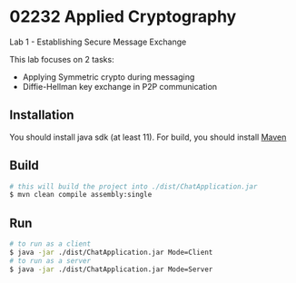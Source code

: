 # 02232 Applied Cryptography

Lab 1 - Establishing Secure Message Exchange

This lab focuses on 2 tasks:
- Applying Symmetric crypto during messaging
- Diffie-Hellman key exchange in P2P communication

## Installation

You should install java sdk (at least 11).
For build, you should install [Maven](https://maven.apache.org/guides/getting-started/maven-in-five-minutes.html)

## Build
```bash
# this will build the project into ./dist/ChatApplication.jar
$ mvn clean compile assembly:single
```

## Run

```bash
# to run as a client
$ java -jar ./dist/ChatApplication.jar Mode=Client
# to run as a server
$ java -jar ./dist/ChatApplication.jar Mode=Server
```